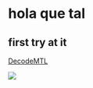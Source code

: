  hola que tal
 ============
 first try at it
 ---------------
 
 [DecodeMTL](http://www.decodemtl.com)
 
 <img src="http://placekitten.com/g/200/201">